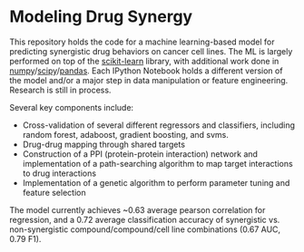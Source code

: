 # Modeling Drug Synergy
This repository holds the code for a machine learning-based model for predicting synergistic drug behaviors on cancer cell lines. 
The ML is largely performed on top of the [scikit-learn](http://scikit-learn.org/stable/) library, with additional work done in [numpy](http://www.numpy.org/)/[scipy](http://www.scipy.org/)/[pandas](http://pandas.pydata.org/). 
Each IPython Notebook holds a different version of the model and/or a major step in data manipulation or feature engineering. 
Research is still in process.

Several key components include:
  * Cross-validation of several different regressors and classifiers, including random forest, adaboost, gradient boosting, and svms.
  * Drug-drug mapping through shared targets
  * Construction of a PPI (protein-protein interaction) network and implementation of a path-searching algorithm to map target interactions to drug interactions
  * Implementation of a genetic algorithm to perform parameter tuning and feature selection 
  
The model currently achieves ~0.63 average pearson correlation for regression, and a 0.72 average classification accuracy of synergistic vs. non-synergistic 
compound/compound/cell line combinations (0.67 AUC, 0.79 F1).
